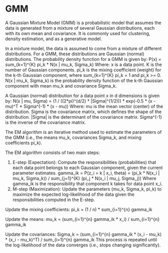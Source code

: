 # GMM


A Gaussian Mixture Model (GMM) is a probabilistic model that assumes the data is generated from a mixture of several Gaussian distributions, each with its own mean and covariance. It is commonly used for clustering, density estimation, and as a generative model.


In a mixture model, the data is assumed to come from a mixture of different distributions. For a GMM, these distributions are Gaussian (normal) distributions.
The probability density function for a GMM is given by:
P(x) = sum_{k=1}^{K} pi_k * N(x | mu_k, Sigma_k)
Where:
x is a data point.
K is the number of Gaussian components.
pi_k is the mixing coefficient (weight) for the k-th Gaussian component, where sum_{k=1}^{K} pi_k = 1 and pi_k >= 0.
N(x | mu_k, Sigma_k) is the probability density function of the k-th Gaussian component with mean mu_k and covariance Sigma_k.

A Gaussian (normal) distribution for a data point x in d dimensions is given by:
N(x | mu, Sigma) = (1 / ((2*pi)^(d/2) * |Sigma|^(1/2))) * exp(-0.5 * (x - mu)^T * Sigma^(-1) * (x - mu))
Where:
mu is the mean vector (center) of the distribution.
Sigma is the covariance matrix, which defines the shape of the distribution.
|Sigma| is the determinant of the covariance matrix.
Sigma^(-1) is the inverse of the covariance matrix.


The EM algorithm is an iterative method used to estimate the parameters of the GMM (i.e., the means mu_k, covariances Sigma_k, and mixing coefficients pi_k).

The EM algorithm consists of two main steps:
1) E-step (Expectation): Compute the responsibilities (probabilities) that each data point belongs to each Gaussian component, given the current parameter estimates.
gamma_ik = P(z_i = k | x_i, theta) = (pi_k * N(x_i | mu_k, Sigma_k)) / sum_{j=1}^{K} (pi_j * N(x_i | mu_j, Sigma_j))
Where gamma_ik is the responsibility that component k takes for data point x_i.
2) M-step (Maximization): Update the parameters (mu_k, Sigma_k, pi_k) to maximize the expected log-likelihood of the data given the responsibilities computed in the E-step.

Update the mixing coefficients:
pi_k = (1 / n) * sum_{i=1}^{n} gamma_ik

Update the means:
mu_k = (sum_{i=1}^{n} gamma_ik * x_i) / sum_{i=1}^{n} gamma_ik

Update the covariances:
Sigma_k = (sum_{i=1}^{n} gamma_ik * (x_i - mu_k) * (x_i - mu_k)^T) / sum_{i=1}^{n} gamma_ik
This process is repeated until the log-likelihood of the data converges (i.e., stops changing significantly).
